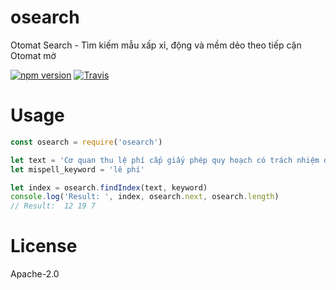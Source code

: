 # osearch 

Otomat Search - Tìm kiếm mẫu xấp xỉ, động và mềm dẻo theo tiếp cận Otomat mờ

[![npm version](https://img.shields.io/npm/v/osearch.svg?style=flat)](https://www.npmjs.com/package/osearch)
[![Travis](https://travis-ci.org/vunb/osearch.svg?branch=master)](https://travis-ci.org/vunb/osearch)

# Usage

```js
const osearch = require('osearch')

let text = 'Cơ quan thu lệ phí cấp giấy phép quy hoạch có trách nhiệm đăng ký, kê khai nộp lệ phí vào ngân sách nhà nước theo quy định tại Thông tư số 63/2002/TT-BTC ngày 24/7/2002'
let mispell_keyword = 'lê phí'

let index = osearch.findIndex(text, keyword)
console.log('Result: ', index, osearch.next, osearch.length)
// Result:  12 19 7
```

License
=======

Apache-2.0
